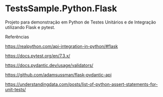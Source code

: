 # TestsSample.Python.Flask

Projeto para demonstração em Python de Testes Unitários e de Integração utilizando Flask e pytest.

Referências

https://realpython.com/api-integration-in-python/#flask

https://docs.pytest.org/en/7.3.x/

https://docs.pydantic.dev/usage/validators/

https://github.com/adamsussman/flask-pydantic-api

https://understandingdata.com/posts/list-of-python-assert-statements-for-unit-tests/
